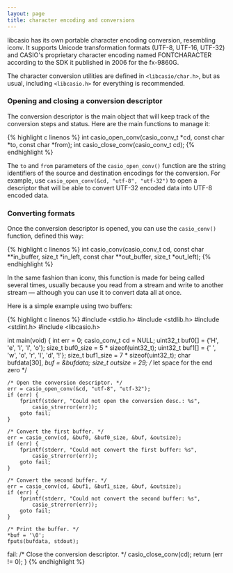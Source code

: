 ```yaml
---
layout: page
title: character encoding and conversions
---
```

libcasio has its own portable character encoding conversion, resembling
iconv. It supports Unicode transformation formats (UTF-8, UTF-16, UTF-32)
and CASIO's proprietary character encoding named FONTCHARACTER according to
the SDK it published in 2006 for the fx-9860G.

The character conversion utilities are defined in `<libcasio/char.h>`,
but as usual, including `<libcasio.h>` for everything is recommended.

### Opening and closing a conversion descriptor
The conversion descriptor is the main object that will keep track of
the conversion steps and status. Here are the main functions to manage it:

{% highlight c linenos %}
int casio_open_conv(casio_conv_t *cd, const char *to, const char *from);
int casio_close_conv(casio_conv_t cd);
{% endhighlight %}

The `to` and `from` parameters of the `casio_open_conv()` function are the
string identifiers of the source and destination encodings for the conversion.
For example, use `casio_open_conv(&cd, "utf-8", "utf-32")` to open a descriptor
that will be able to convert UTF-32 encoded data into UTF-8 encoded data.

### Converting formats
Once the conversion descriptor is opened, you can use the `casio_conv()`
function, defined this way:

{% highlight c linenos %}
int casio_conv(casio_conv_t cd,
	const char **in_buffer, size_t *in_left,
	const char **out_buffer, size_t *out_left);
{% endhighlight %}

In the same fashion than iconv, this function is made for being called
several times, usually because you read from a stream and write to another
stream — although you can use it to convert data all at once.

Here is a simple example using two buffers:

{% highlight c linenos %}
#include <stdio.h>
#include <stdlib.h>
#include <stdint.h>
#include <libcasio.h>

int main(void)
{
	int err = 0; casio_conv_t cd = NULL;
	uint32_t buf0[] = {'H', 'e', 'l', 'l', 'o'};
	size_t buf0_size = 5 * sizeof(uint32_t);
	uint32_t buf1[] = {' ', 'w', 'o', 'r', 'l', 'd', '!'};
	size_t buf1_size = 7 * sizeof(uint32_t);
	char bufdata[30], *buf = &bufdata;
	size_t outsize = 29; /* let space for the end zero */

	/* Open the conversion descriptor. */
	err = casio_open_conv(&cd, "utf-8", "utf-32");
	if (err) {
		fprintf(stderr, "Could not open the conversion desc.: %s",
			casio_strerror(err));
		goto fail;
	}

	/* Convert the first buffer. */
	err = casio_conv(cd, &buf0, &buf0_size, &buf, &outsize);
	if (err) {
		fprintf(stderr, "Could not convert the first buffer: %s",
			casio_strerror(err));
		goto fail;
	}

	/* Convert the second buffer. */
	err = casio_conv(cd, &buf1, &buf1_size, &buf, &outsize);
	if (err) {
		fprintf(stderr, "Could not convert the second buffer: %s",
			casio_strerror(err));
		goto fail;
	}

	/* Print the buffer. */
	*buf = '\0';
	fputs(bufdata, stdout);

fail:
	/* Close the conversion descriptor. */
	casio_close_conv(cd);
	return (err != 0);
}
{% endhighlight %}
